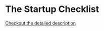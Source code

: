 # The Startup Checklist


[Checkout the detailed description](https://thinkgrowth.org/7-lessons-from-100-failed-startups-2db31984867a)
